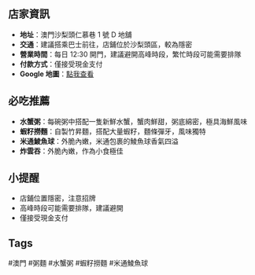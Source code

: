 ## 店家資訊
- **地址**：澳門沙梨頭仁慕巷 1 號 D 地舖
- **交通**：建議搭乘巴士前往，店鋪位於沙梨頭區，較為隱密
- **營業時間**：每日 12:30 開門，建議避開高峰時段，繁忙時段可能需要排隊
- **付款方式**：僅接受現金支付
- **Google 地圖**：[點我查看](https://maps.google.com/?q=1-D,+Tv.+仁慕巷1號D,+Macau,+%E6%BE%B3%E9%96%80)

## 必吃推薦
- **水蟹粥**：每碗粥中搭配一隻新鮮水蟹，蟹肉鮮甜，粥底綿密，極具海鮮風味
- **蝦籽撈麵**：自製竹昇麵，搭配大量蝦籽，麵條彈牙，風味獨特
- **米通鯪魚球**：外脆內嫩，米通包裹的鯪魚球香氣四溢
- **炸雲吞**：外脆內嫩，作為小食極佳

## 小提醒
- 店鋪位置隱密，注意招牌
- 高峰時段可能需要排隊，建議避開
- 僅接受現金支付

## Tags
#澳門 #粥麵 #水蟹粥 #蝦籽撈麵 #米通鯪魚球